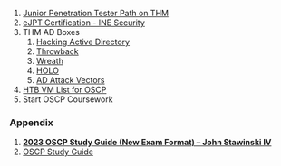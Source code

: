 1. [Junior Penetration Tester Path on THM](**[https://tryhackme.com/hacktivities#learning-paths](https://tryhackme.com/hacktivities#learning-paths)**)
2.  [eJPT Certification - INE Security](https://security.ine.com/certifications/ejpt-certification/)
3.  THM AD Boxes
	1. [Hacking Active Directory]([https://tryhackme.com/module/hacking-active-directory](https://tryhackme.com/module/hacking-active-directory))
	2. [Throwback](**[https://tryhackme.com/network/throwback](https://tryhackme.com/network/throwback)**)
	3. [Wreath](**[https://tryhackme.com/room/wreath](https://tryhackme.com/room/wreath)**)
	4. [HOLO](**[https://tryhackme.com/hacktivities#network-rooms](https://tryhackme.com/hacktivities#network-rooms)**)
	5. [AD Attack Vectors](**[https://github.com/swisskyrepo/PayloadsAllTheThings/blob/master/Methodology%20and%20Resources/Active%20Directory%20Attack.md](https://github.com/swisskyrepo/PayloadsAllTheThings/blob/master/Methodology%20and%20Resources/Active%20Directory%20Attack.md)**)
4. [HTB VM List for OSCP](**[https://docs.google.com/spreadsheets/d/1dwSMIAPIam0PuRBkCiDI88pU3yzrqqHkDtBngUHNCw8/edit?usp=sharing](https://docs.google.com/spreadsheets/d/1dwSMIAPIam0PuRBkCiDI88pU3yzrqqHkDtBngUHNCw8/edit?usp=sharing)**)
5. Start OSCP Coursework

### Appendix

1. **[2023 OSCP Study Guide (New Exam Format) – John Stawinski IV](https://johnstawinski.com/2022/10/09/oscp-2023-study-guide-new-exam-format/)**
2. [OSCP Study Guide](https://johnjhacking.com/blog/oscp-reborn-2023/)
